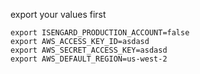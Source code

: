 export your values first


````
export ISENGARD_PRODUCTION_ACCOUNT=false
export AWS_ACCESS_KEY_ID=asdasd
export AWS_SECRET_ACCESS_KEY=asdasd
export AWS_DEFAULT_REGION=us-west-2
````